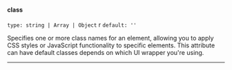 #### class
`type: string | Array | Object`
r
`default: ''`

Specifies one or more class names for an element, allowing you to apply CSS styles or JavaScript functionality to specific elements. This attribute can have default classes depends on which UI wrapper you're using.

----
